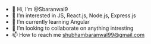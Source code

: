 - 👋 Hi, I’m @Sbaranwal9
- 👀 I’m interested in JS, React.js, Node.js, Express.js
- 🌱 I’m currently learning Angular
- 💞️ I’m looking to collaborate on anything intresting
- 📫 How to reach me shubhambaranwal99@gmail.com

<!---
Sbaranwal9/Sbaranwal9 is a ✨ special ✨ repository because its `README.md` (this file) appears on your GitHub profile.
You can click the Preview link to take a look at your changes.
--->
